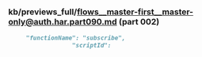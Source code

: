 ### kb/previews_full/flows__master-first__master-only@auth.har.part090.md (part 002)

```md
     "functionName": "subscribe",
                  "scriptId": 
```

```
